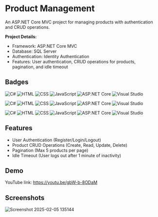 
# Product Management

An ASP.NET Core MVC project for managing products with authentication and CRUD operations.

**Project Details:**
- Framework: ASP.NET Core MVC
- Database: SQL Server
- Authentication: Identity Authentication
- Features: User authentication, CRUD operations for products, pagination, and idle timeout


## Badges

![C#](https://img.shields.io/badge/-C%23-239120?style=for-the-badge&logo=c-sharp&logoColor=white)
![HTML](https://img.shields.io/badge/-HTML5-E34F26?style=for-the-badge&logo=html5&logoColor=white)
![CSS](https://img.shields.io/badge/-CSS3-1572B6?style=for-the-badge&logo=css3&logoColor=white)
![JavaScript](https://img.shields.io/badge/-JavaScript-F7DF1E?style=for-the-badge&logo=javascript&logoColor=black)
![ASP.NET Core](https://img.shields.io/badge/-ASP.NET_Core-5C2D91?style=for-the-badge&logo=dotnet&logoColor=white)
![Visual Studio](https://img.shields.io/badge/-Visual_Studio-5C2D91?style=for-the-badge&logo=visualstudio&logoColor=white)

![C#](https://img.shields.io/badge/-C%23-9B4F96?style=for-the-badge&logo=c-sharp&logoColor=white)
![HTML](https://img.shields.io/badge/-HTML5-FF5733?style=for-the-badge&logo=html5&logoColor=white)
![CSS](https://img.shields.io/badge/-CSS3-2965F1?style=for-the-badge&logo=css3&logoColor=white)
![JavaScript](https://img.shields.io/badge/-JavaScript-F0DB4F?style=for-the-badge&logo=javascript&logoColor=black)
![ASP.NET Core](https://img.shields.io/badge/-ASP.NET_Core-6E5494?style=for-the-badge&logo=dotnet&logoColor=white)
![Visual Studio](https://img.shields.io/badge/-Visual_Studio-68217A?style=for-the-badge&logo=visualstudio&logoColor=white)

![C#](https://img.shields.io/badge/-C%23-9B4F96?style=for-the-badge&logo=c-sharp&logoColor=white)
![HTML](https://img.shields.io/badge/-HTML5-FF5733?style=for-the-badge&logo=html5&logoColor=white)
![CSS](https://img.shields.io/badge/-CSS3-2965F1?style=for-the-badge&logo=css3&logoColor=white)
![JavaScript](https://img.shields.io/badge/-JavaScript-F0DB4F?style=for-the-badge&logo=javascript&logoColor=black)
![ASP.NET Core](https://img.shields.io/badge/-ASP.NET_Core-5C2D91?style=for-the-badge&logo=dotnet&logoColor=white)  <!-- Changed to deep purple -->
![Visual Studio](https://img.shields.io/badge/-Visual_Studio-007ACC?style=for-the-badge&logo=visualstudio&logoColor=white)  <!-- Changed to blue -->





## Features

- User Authentication (Register/Login/Logout)
- Product CRUD Operations (Create, Read, Update, Delete)
- Pagination (Max 5 products per page)
- Idle Timeout (User logs out after 1 minute of inactivity)


## Demo

YouTube link: https://youtu.be/gbW-b-8ODaM


## Screenshots

![Screenshot 2025-02-05 135144](https://github.com/user-attachments/assets/85042e62-b347-4394-9c2c-14e7688d9d9f)


